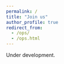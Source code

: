 ```yaml
---
permalink: /
title: "Join us"
author_profile: true
redirect_from: 
  - /ops/
  - /ops.html
---
```


Under development.
